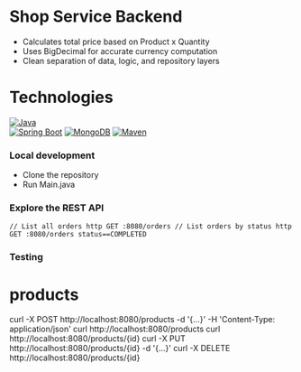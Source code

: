 # Shop Service Backend
- Calculates total price based on Product x Quantity
- Uses BigDecimal for accurate currency computation
- Clean separation of data, logic, and repository layers

# Technologies

[![Java](https://skillicons.dev/icons?i=java)](https://openjdk.org/)  
[![Spring Boot](https://skillicons.dev/icons?i=spring)](https://spring.io/projects/spring-boot)
[![MongoDB](https://skillicons.dev/icons?i=mongodb)](https://www.mongodb.com/) 
[![Maven](https://skillicons.dev/icons?i=maven)](https://maven.apache.org/)  

### Local development

- Clone the repository
- Run Main.java

### Explore the REST API
`
// List all orders
http GET :8080/orders
// List orders by status
http GET :8080/orders status==COMPLETED
`

### Testing

# products
curl -X POST   http://localhost:8080/products   -d '{...}' -H 'Content-Type: application/json'
curl http://localhost:8080/products
curl http://localhost:8080/products/{id}
curl -X PUT    http://localhost:8080/products/{id}   -d '{...}'
curl -X DELETE http://localhost:8080/products/{id}


